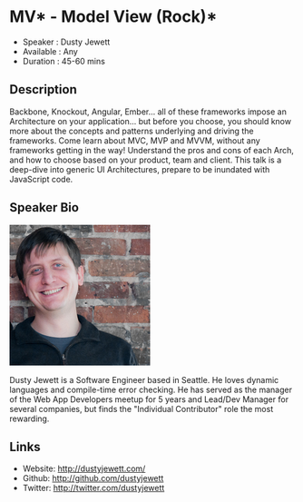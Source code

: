 MV* - Model View (Rock)*
========================

* Speaker   : Dusty Jewett
* Available : Any
* Duration  : 45-60 mins

Description
-----------

Backbone, Knockout, Angular, Ember... all of these frameworks impose an Architecture on your application... but before you choose, you should know more about the concepts and patterns underlying and driving the frameworks.  Come learn about MVC, MVP and MVVM, without any frameworks getting in the way!  Understand the pros and cons of each Arch, and how to choose based on your product, team and client.  This talk is a deep-dive into generic UI Architectures, prepare to be inundated with JavaScript code.

Speaker Bio
-----------

![Dusty Jewett](images/dustyjewett.jpg)

Dusty Jewett is a Software Engineer based in Seattle. He loves dynamic languages and compile-time error checking. He has served as the manager of the Web App Developers meetup for 5 years and Lead/Dev Manager for several companies, but finds the "Individual Contributor" role the most rewarding.

Links
-----

* Website: http://dustyjewett.com/
* Github: http://github.com/dustyjewett
* Twitter: http://twitter.com/dustyjewett
